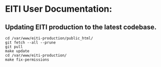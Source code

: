 
# EITI User Documentation:

## Updating EITI production to the latest codebase.

```
cd /var/www/eiti-production/public_html/
git fetch --all --prune
git pull
make update
cd /var/www/eiti-production/
make fix-permissions
```

